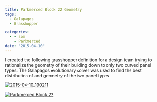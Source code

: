 ```yaml
---
title: Parkmerced Block 22 Geometry
tags:
  - Galapagos
  - Grasshopper

categories:
  - - som
    - Parkmerced
date: "2015-04-10"
---
```


I created the following grasshopper definition for a design team trying to rationalize the geometry of their building down to only two curved panel types. The Galapagos evolutionary solver was used to find the best distribution of and geometry of the two panel types.

[![2015-04-10_190211](http://www.ericanastas.com/wp-content/uploads/2015/07/2015-04-10_190211-636x460.png)](2015-04-10_190211.png)

[![Parkmerced Block 22](Parkmerced-Block-22.png)](http://www.ericanastas.com/wp-content/uploads/2015/04/Parkmerced-Block-22.png)
